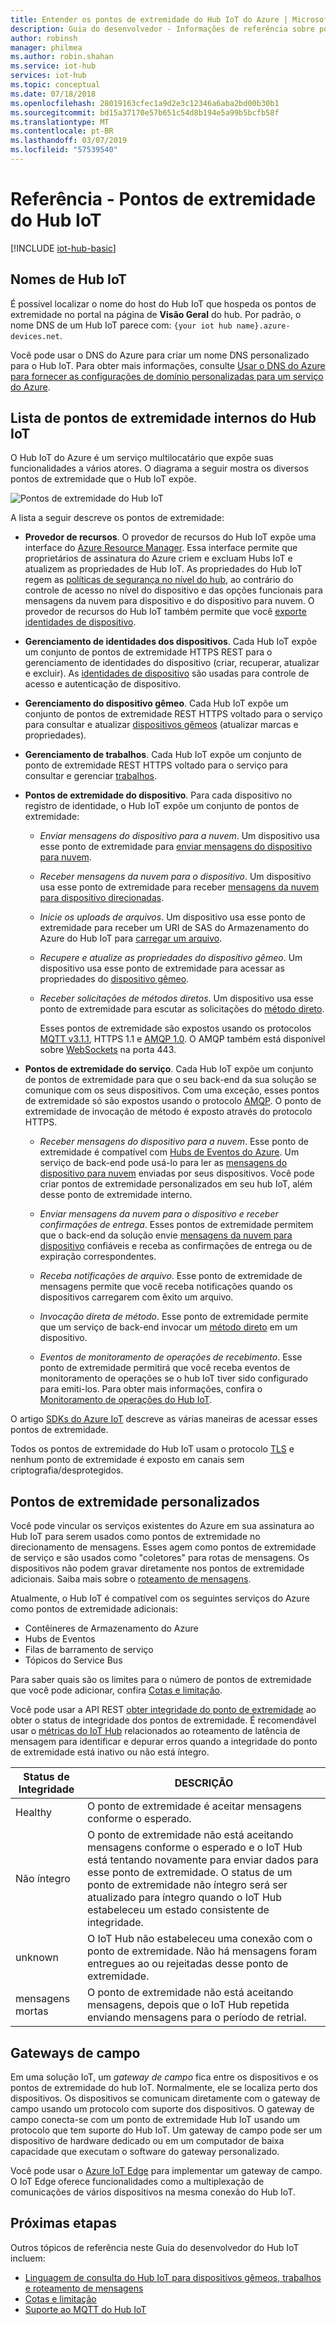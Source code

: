 ```yaml
---
title: Entender os pontos de extremidade do Hub IoT do Azure | Microsoft Docs
description: Guia do desenvolvedor ‑ Informações de referência sobre pontos de extremidade do Hub IoT voltados para o dispositivo e para o serviço.
author: robinsh
manager: philmea
ms.author: robin.shahan
ms.service: iot-hub
services: iot-hub
ms.topic: conceptual
ms.date: 07/18/2018
ms.openlocfilehash: 28019163cfec1a9d2e3c12346a6aba2bd00b30b1
ms.sourcegitcommit: bd15a37170e57b651c54d8b194e5a99b5bcfb58f
ms.translationtype: MT
ms.contentlocale: pt-BR
ms.lasthandoff: 03/07/2019
ms.locfileid: "57539540"
---
```

# <a name="reference---iot-hub-endpoints"></a>Referência - Pontos de extremidade do Hub IoT

[!INCLUDE [iot-hub-basic](../../includes/iot-hub-basic-partial.md)]

## <a name="iot-hub-names"></a>Nomes de Hub IoT

É possível localizar o nome do host do Hub IoT que hospeda os pontos de extremidade no portal na página de **Visão Geral** do hub. Por padrão, o nome DNS de um Hub IoT parece com: `{your iot hub name}.azure-devices.net`.

Você pode usar o DNS do Azure para criar um nome DNS personalizado para o Hub IoT. Para obter mais informações, consulte [Usar o DNS do Azure para fornecer as configurações de domínio personalizadas para um serviço do Azure](../dns/dns-custom-domain.md).

## <a name="list-of-built-in-iot-hub-endpoints"></a>Lista de pontos de extremidade internos do Hub IoT

O Hub IoT do Azure é um serviço multilocatário que expõe suas funcionalidades a vários atores. O diagrama a seguir mostra os diversos pontos de extremidade que o Hub IoT expõe.

![Pontos de extremidade do Hub IoT](./media/iot-hub-devguide-endpoints/endpoints.png)

A lista a seguir descreve os pontos de extremidade:

* **Provedor de recursos**. O provedor de recursos do Hub IoT expõe uma interface do [Azure Resource Manager](../azure-resource-manager/resource-group-overview.md). Essa interface permite que proprietários de assinatura do Azure criem e excluam Hubs IoT e atualizem as propriedades de Hub IoT. As propriedades do Hub IoT regem as [políticas de segurança no nível do hub](iot-hub-devguide-security.md#access-control-and-permissions), ao contrário do controle de acesso no nível do dispositivo e das opções funcionais para mensagens da nuvem para dispositivo e do dispositivo para nuvem. O provedor de recursos do Hub IoT também permite que você [exporte identidades de dispositivo](iot-hub-devguide-identity-registry.md#import-and-export-device-identities).

* **Gerenciamento de identidades dos dispositivos**. Cada Hub IoT expõe um conjunto de pontos de extremidade HTTPS REST para o gerenciamento de identidades do dispositivo (criar, recuperar, atualizar e excluir). As [identidades de dispositivo](iot-hub-devguide-identity-registry.md) são usadas para controle de acesso e autenticação de dispositivo.

* **Gerenciamento do dispositivo gêmeo**. Cada Hub IoT expõe um conjunto de pontos de extremidade REST HTTPS voltado para o serviço para consultar e atualizar [dispositivos gêmeos](iot-hub-devguide-device-twins.md) (atualizar marcas e propriedades).

* **Gerenciamento de trabalhos**. Cada Hub IoT expõe um conjunto de ponto de extremidade REST HTTPS voltado para o serviço para consultar e gerenciar [trabalhos](iot-hub-devguide-jobs.md).

* **Pontos de extremidade do dispositivo**. Para cada dispositivo no registro de identidade, o Hub IoT expõe um conjunto de pontos de extremidade:

  * *Enviar mensagens do dispositivo para a nuvem*. Um dispositivo usa esse ponto de extremidade para [enviar mensagens do dispositivo para nuvem](iot-hub-devguide-messages-d2c.md).

  * *Receber mensagens da nuvem para o dispositivo*. Um dispositivo usa esse ponto de extremidade para receber [mensagens da nuvem para dispositivo direcionadas](iot-hub-devguide-messages-c2d.md).

  * *Inicie os uploads de arquivos*. Um dispositivo usa esse ponto de extremidade para receber um URI de SAS do Armazenamento do Azure do Hub IoT para [carregar um arquivo](iot-hub-devguide-file-upload.md).

  * *Recupere e atualize as propriedades do dispositivo gêmeo*. Um dispositivo usa esse ponto de extremidade para acessar as propriedades do [dispositivo gêmeo](iot-hub-devguide-device-twins.md).

  * *Receber solicitações de métodos diretos*. Um dispositivo usa esse ponto de extremidade para escutar as solicitações do [método direto](iot-hub-devguide-direct-methods.md).

    Esses pontos de extremidade são expostos usando os protocolos [MQTT v3.1.1](https://mqtt.org/), HTTPS 1.1 e [AMQP 1.0](https://www.amqp.org/). O AMQP também está disponível sobre [WebSockets](https://tools.ietf.org/html/rfc6455) na porta 443.

* **Pontos de extremidade do serviço**. Cada Hub IoT expõe um conjunto de pontos de extremidade para que o seu back-end da sua solução se comunique com os seus dispositivos. Com uma exceção, esses pontos de extremidade só são expostos usando o protocolo [AMQP](https://www.amqp.org/). O ponto de extremidade de invocação de método é exposto através do protocolo HTTPS.
  
  * *Receber mensagens do dispositivo para a nuvem*. Esse ponto de extremidade é compatível com [Hubs de Eventos do Azure](https://azure.microsoft.com/documentation/services/event-hubs/). Um serviço de back-end pode usá-lo para ler as [mensagens do dispositivo para nuvem](iot-hub-devguide-messages-d2c.md) enviadas por seus dispositivos. Você pode criar pontos de extremidade personalizados em seu hub IoT, além desse ponto de extremidade interno.
  
  * *Enviar mensagens da nuvem para o dispositivo e receber confirmações de entrega*. Esses pontos de extremidade permitem que o back-end da solução envie [mensagens da nuvem para dispositivo](iot-hub-devguide-messages-c2d.md) confiáveis e receba as confirmações de entrega ou de expiração correspondentes.
  
  * *Receba notificações de arquivo*. Esse ponto de extremidade de mensagens permite que você receba notificações quando os dispositivos carregarem com êxito um arquivo. 
  
  * *Invocação direta de método*. Esse ponto de extremidade permite que um serviço de back-end invocar um [método direto](iot-hub-devguide-direct-methods.md) em um dispositivo.
  
  * *Eventos de monitoramento de operações de recebimento*. Esse ponto de extremidade permitirá que você receba eventos de monitoramento de operações se o hub IoT tiver sido configurado para emiti-los. Para obter mais informações, confira o [Monitoramento de operações do Hub IoT](iot-hub-operations-monitoring.md).

O artigo [SDKs do Azure IoT](iot-hub-devguide-sdks.md) descreve as várias maneiras de acessar esses pontos de extremidade.

Todos os pontos de extremidade do Hub IoT usam o protocolo [TLS](https://tools.ietf.org/html/rfc5246) e nenhum ponto de extremidade é exposto em canais sem criptografia/desprotegidos.

## <a name="custom-endpoints"></a>Pontos de extremidade personalizados

Você pode vincular os serviços existentes do Azure em sua assinatura ao Hub IoT para serem usados como pontos de extremidade no direcionamento de mensagens. Esses agem como pontos de extremidade de serviço e são usados como "coletores" para rotas de mensagens. Os dispositivos não podem gravar diretamente nos pontos de extremidade adicionais. Saiba mais sobre o [roteamento de mensagens](../iot-hub/iot-hub-devguide-messages-d2c.md).

Atualmente, o Hub IoT é compatível com os seguintes serviços do Azure como pontos de extremidade adicionais:

* Contêineres de Armazenamento do Azure
* Hubs de Eventos
* Filas de barramento de serviço
* Tópicos do Service Bus

Para saber quais são os limites para o número de pontos de extremidade que você pode adicionar, confira [Cotas e limitação](iot-hub-devguide-quotas-throttling.md).

Você pode usar a API REST [obter integridade do ponto de extremidade](https://docs.microsoft.com/de-de/rest/api/iothub/iothubresource/getendpointhealth#iothubresource_getendpointhealth) ao obter o status de integridade dos pontos de extremidade. É recomendável usar o [métricas do IoT Hub](iot-hub-metrics.md) relacionados ao roteamento de latência de mensagem para identificar e depurar erros quando a integridade do ponto de extremidade está inativo ou não está íntegro.

|Status de Integridade|DESCRIÇÃO|
|---|---|
|Healthy|O ponto de extremidade é aceitar mensagens conforme o esperado.|
|Não íntegro|O ponto de extremidade não está aceitando mensagens conforme o esperado e o IoT Hub está tentando novamente para enviar dados para esse ponto de extremidade. O status de um ponto de extremidade não íntegro será ser atualizado para íntegro quando o IoT Hub estabeleceu um estado consistente de integridade.|
|unknown|O IoT Hub não estabeleceu uma conexão com o ponto de extremidade. Não há mensagens foram entregues ao ou rejeitadas desse ponto de extremidade.|
|mensagens mortas|O ponto de extremidade não está aceitando mensagens, depois que o IoT Hub repetida enviando mensagens para o período de retrial.|

## <a name="field-gateways"></a>Gateways de campo

Em uma solução IoT, um *gateway de campo* fica entre os dispositivos e os pontos de extremidade do hub IoT. Normalmente, ele se localiza perto dos dispositivos. Os dispositivos se comunicam diretamente com o gateway de campo usando um protocolo com suporte dos dispositivos. O gateway de campo conecta-se com um ponto de extremidade Hub IoT usando um protocolo que tem suporte do Hub IoT. Um gateway de campo pode ser um dispositivo de hardware dedicado ou em um computador de baixa capacidade que executam o software do gateway personalizado.

Você pode usar o [Azure IoT Edge](/azure/iot-edge/) para implementar um gateway de campo. O IoT Edge oferece funcionalidades como a multiplexação de comunicações de vários dispositivos na mesma conexão do Hub IoT.

## <a name="next-steps"></a>Próximas etapas

Outros tópicos de referência neste Guia do desenvolvedor do Hub IoT incluem:

* [Linguagem de consulta do Hub IoT para dispositivos gêmeos, trabalhos e roteamento de mensagens](iot-hub-devguide-query-language.md)
* [Cotas e limitação](iot-hub-devguide-quotas-throttling.md)
* [Suporte ao MQTT do Hub IoT](iot-hub-mqtt-support.md)
